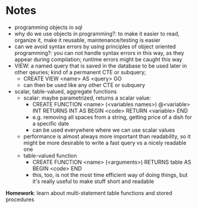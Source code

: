 # Notes

- programming objects in sql
- why do we use objects in programming?: to make it easier to read, organize
  it, make it reusable, maintenance/testing is easier
- can we avoid syntax errors by using principles of object oriented
  programming?: you can not handle syntax errors in this way, as they appear
  during compilation; runtime errors might be caught this way
- VIEW: a named query that is saved in the database to be used later in other
  qeuries; kind of a permanent CTE or subquery; 
    - CREATE VIEW \<name\> AS \<query\> GO
    - can then be used like any other CTE or subquery
- scalar, table-valued, aggregate functions
    - scalar: maybe parametrized, returns a scalar value:
        - CREATE FUNCTION \<name\> (\<variables names\>) 
            @\<variable\> INT
            RETURNS INT
            AS 
                BEGIN 
                    \<code\>
                RETURN \<variable\>
            END
        - e.g. removing all spaces from a string, getting price of a dish for
          a specific date
        - can be used everywhere where we can use scalar values
    - performance is almost always more important than readability, so it might be
      more desirable to write a fast query vs a nicely readable one
    - table-valued function
        - CREATE FUNCTION \<name\> (\<arguments\>)
            RETURNS table 
            AS 
            BEGIN
                \<code\>
            END
        - this, too, is not the most time efficient way of doing things, but
          it's really useful to make stuff short and readable

__Homework__: learn about multi-statement table functions and stored procedures
